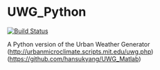 # UWG_Python 
[![Build Status](https://travis-ci.org/saeranv/UWG_Python.svg?branch=master)](https://travis-ci.org/saeranv/UWG_Python)

A Python version of the Urban Weather Generator (http://urbanmicroclimate.scripts.mit.edu/uwg.php) (https://github.com/hansukyang/UWG_Matlab)

